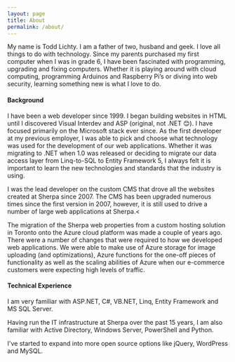 ```yaml
---
layout: page
title: About
permalink: /about/
---
```


My name is Todd Lichty. I am a father of two, husband and geek. I love all things to do with technology. Since my parents purchased my first computer when I was in grade 6, I have been fascinated with programming, upgrading and fixing computers. Whether it is playing around with cloud computing, programming Arduinos and Raspberry Pi’s or diving into web security, learning something new is what I love to do.

#### Background
I have been a web developer since 1999. I began building websites in HTML until I discovered Visual Interdev and ASP (original, not .NET 😊). I have focused primarily on the Microsoft stack ever since. As the first developer at my previous employer, I was able to pick and choose what technology was used for the development of our web applications. Whether it was migrating to .NET when 1.0 was released or deciding to migrate our data access layer from Linq-to-SQL to Entity Framework 5, I always felt it is important to learn the new technologies and standards that the industry is using.

I was the lead developer on the custom CMS that drove all the websites created at Sherpa since 2007. The CMS has been upgraded numerous times since the first version in 2007, however, it is still used to drive a number of large web applications at Sherpa.<

The migration of the Sherpa web properties from a custom hosting solution in Toronto onto the Azure cloud platform was made a couple of years ago. There were a number of changes that were required to how we developed web applications. We were able to make use of Azure storage for image uploading (and optimizations), Azure functions for the one-off pieces of functionality as well as the scaling abilities of Azure when our e-commerce customers were expecting high levels of traffic.

#### Technical Experience
I am very familiar with ASP.NET, C#, VB.NET, Linq, Entity Framework and MS SQL Server.

Having run the IT infrastructure at Sherpa over the past 15 years, I am also familiar with Active Directory, Windows Server, PowerShell and Python.

I've started to expand into more open source options like jQuery, WordPress and MySQL.
